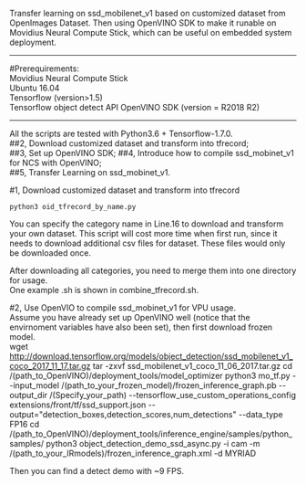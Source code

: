 Transfer learning on ssd_mobilenet_v1 based on customized dataset from OpenImages Dataset.
Then using OpenVINO SDK to make it runable on Movidius Neural Compute Stick, which can be useful on embedded system deployment.  
****

#Prerequirements:  
Movidius Neural Compute Stick  
Ubuntu 16.04  
Tensorflow (version>1.5)  
Tensorflow object detect API
OpenVINO SDK (version = R2018 R2)
***
All the scripts are tested with Python3.6 + Tensorflow-1.7.0.  
##2, Download customized dataset and transform into tfrecord;  
##3, Set up OpenVINO SDK; 
##4, Introduce how to compile ssd_mobinet_v1 for NCS with OpenVINO;  
##5, Transfer Learning on ssd_mobinet_v1.  

#1, Download customized dataset and transform into tfrecord 

    python3 oid_tfrecord_by_name.py 	

You can specify the category name in Line.16 to download and transform your own dataset.
This script will cost more time when first run, since it needs to download additional csv files for dataset. These files would only be downloaded once.

After downloading all categories, you need to merge them into one directory for usage.  
One example .sh is shown in combine_tfrecord.sh. 

#2, Use OpenVIO to compile ssd_mobinet_v1 for VPU usage.  
Assume you have already set up OpenVINO well (notice that the envirnoment variables have also been set), then first download frozen model.  
    wget http://download.tensorflow.org/models/object_detection/ssd_mobilenet_v1_coco_2017_11_17.tar.gz
    tar -zxvf ssd_mobilenet_v1_coco_11_06_2017.tar.gz
    cd /(path_to_OpenVINO)/deployment_tools/model_optimizer
    python3 mo_tf.py --input_model /(path_to_your_frozen_model)/frozen_inference_graph.pb --output_dir /(Specify_your_path) --tensorflow_use_custom_operations_config extensions/front/tf/ssd_support.json --output="detection_boxes,detection_scores,num_detections" --data_type FP16
    cd /(path_to_OpenVINO)/deployment_tools/inference_engine/samples/python_samples/
    python3 object_detection_demo_ssd_async.py -i cam -m /(path_to_your_IRmodels)/frozen_inference_graph.xml -d MYRIAD

Then you can find a detect demo with ~9 FPS.



